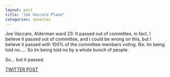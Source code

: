 ```yaml
---
layout: post
title: "Joe Vaccaro Plane"
categories: speeches
---
```

Joe Vaccaro, Alderman ward 23: It passed out of committee, in fact, I believe it passed out of committee, and I could be wrong on this, but I believe it passed with 100% of the committee members voting. No. Im being told no….. So Im being told no by a whole bunch of people. 

So… but it passed.


[TWITTER POST](https://twitter.com/StlPoliticClips/status/1390433300959965187?s=20)



